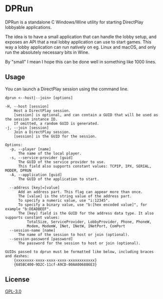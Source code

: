 # DPRun

DPRun is a standalone C Windows/Wine utility for starting DirectPlay lobbyable applications.

The idea is to have a small application that can handle the lobby setup, and exposes an API that a real lobby application can use to start games. This way a lobby application can run natively on eg. Linux and macOS, and only run the absolutely necessary bits in Wine.

By "small" I mean I hope this can be done well in something like 1000 lines.

## Usage

You can launch a DirectPlay session using the command line.

```
dprun <--host|--join> [options]

-H, --host [session]
    Host a DirectPlay session.
    [session] is optional, and can contain a GUID that will be used as the session instance ID.
    If omitted, a random GUID is generated.
-j, --join [session]
    Join a DirectPlay session.
    [session] is the GUID for the session.

Options:
  -p, --player [name]
      The name of the local player.
  -s, --service-provider [guid]
      The GUID of the service provider to use.
      This field also supports constant values: TCPIP, IPX, SERIAL, MODEM, DPRUN
  -A, --application [guid]
      The GUID of the application to start.

  --address [key]=[value]
      Add an address part. This flag can appear more than once.
      The [value] is the string value of the address part.
      To specify a numeric value, use "i:12345".
      To specify a binary value, use "b:[hex encoded value]", for example "b:DEADBEEF".
      The [key] field is the GUID for the address data type. It also supports constant values:
          TotalSize, ServiceProvider, LobbyProvider, Phone, PhoneW,
          Modem, ModemW, INet, INetW, INetPort, ComPort
  --session-name [name]
      The name of the session to host or join (optional).
  --session-password [password]
      The password for the session to host or join (optional).

GUIDs passed to dprun must be formatted like below, including braces and dashes:
    {xxxxxxxx-xxxx-xxxx-xxxx-xxxxxxxxxxxx}
    {685BC400-9D2C-11cf-A9CD-00AA006886E3}
```

## License

[GPL-3.0](./LICENSE.md)
